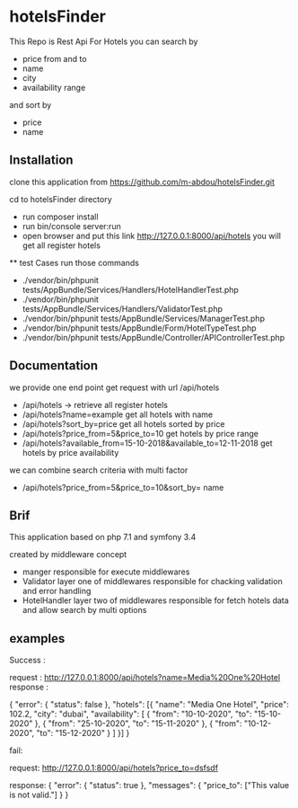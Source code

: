 hotelsFinder
============

This Repo is Rest Api For Hotels you can search by 
  * price from and to 
  * name
  * city 
  * availability range 
  
and sort by 
   
  * price 
  * name
  
  
## Installation   

clone this application from https://github.com/m-abdou/hotelsFinder.git

cd to hotelsFinder directory 

 - run composer install 
 - run bin/console server:run
 - open browser and put this link http://127.0.0.1:8000/api/hotels
    you will get all register hotels
     
 ** test Cases run those commands 
 
  - ./vendor/bin/phpunit tests/AppBundle/Services/Handlers/HotelHandlerTest.php
  - ./vendor/bin/phpunit tests/AppBundle/Services/Handlers/ValidatorTest.php
  - ./vendor/bin/phpunit tests/AppBundle/Services/ManagerTest.php
  - ./vendor/bin/phpunit tests/AppBundle/Form/HotelTypeTest.php
  - ./vendor/bin/phpunit tests/AppBundle/Controller/APIControllerTest.php

 
 ## Documentation
 
 we provide one end point get request with url /api/hotels
 
 - /api/hotels -> retrieve all register hotels 
 - /api/hotels?name=example get all hotels with name 
 - /api/hotels?sort_by=price  get all hotels sorted by price
 - /api/hotels?price_from=5&price_to=10 get hotels by price range
 - /api/hotels?available_from=15-10-2018&available_to=12-11-2018 get hotels by price availability 

we can combine search criteria with multi factor 

 - /api/hotels?price_from=5&price_to=10&sort_by= name 


## Brif 

This application based on php 7.1 and symfony 3.4 

created by middleware concept

 - manger responsible for execute middlewares 
 - Validator layer one of middlewares responsible for chacking validation and error handling 
 - HotelHandler layer two of middlewares responsible for fetch hotels data and allow search by multi options 
 
 
## examples 

Success : 

request : http://127.0.0.1:8000/api/hotels?name=Media%20One%20Hotel
response : 

 {
    "error": {
    "status": false
    },
    "hotels": [{
         "name": "Media One Hotel",
         "price": 102.2,
         "city": "dubai",
         "availability": [
            {
                "from": "10-10-2020",
                "to": "15-10-2020"
            },
            {
                "from": "25-10-2020",
                "to": "15-11-2020"
            },
            {
                "from": "10-12-2020",
                "to": "15-12-2020"
            }
         ]
    }]
 }

fail: 

request: http://127.0.0.1:8000/api/hotels?price_to=dsfsdf

response:
 {
    "error": {
    "status": true
    },
    "messages": {
        "price_to": ["This value is not valid."]
    }
 } 